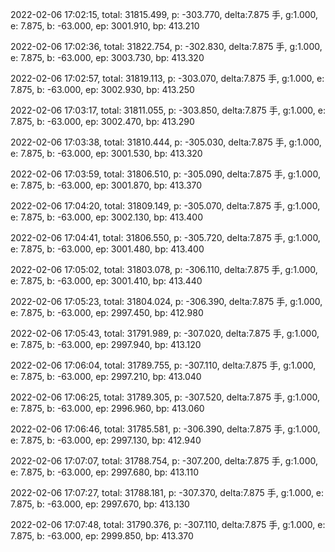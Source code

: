 2022-02-06 17:02:15, total: 31815.499, p: -303.770, delta:7.875 手, g:1.000, e: 7.875, b: -63.000, ep: 3001.910, bp: 413.210

2022-02-06 17:02:36, total: 31822.754, p: -302.830, delta:7.875 手, g:1.000, e: 7.875, b: -63.000, ep: 3003.730, bp: 413.320

2022-02-06 17:02:57, total: 31819.113, p: -303.070, delta:7.875 手, g:1.000, e: 7.875, b: -63.000, ep: 3002.930, bp: 413.250

2022-02-06 17:03:17, total: 31811.055, p: -303.850, delta:7.875 手, g:1.000, e: 7.875, b: -63.000, ep: 3002.470, bp: 413.290

2022-02-06 17:03:38, total: 31810.444, p: -305.030, delta:7.875 手, g:1.000, e: 7.875, b: -63.000, ep: 3001.530, bp: 413.320

2022-02-06 17:03:59, total: 31806.510, p: -305.090, delta:7.875 手, g:1.000, e: 7.875, b: -63.000, ep: 3001.870, bp: 413.370

2022-02-06 17:04:20, total: 31809.149, p: -305.070, delta:7.875 手, g:1.000, e: 7.875, b: -63.000, ep: 3002.130, bp: 413.400

2022-02-06 17:04:41, total: 31806.550, p: -305.720, delta:7.875 手, g:1.000, e: 7.875, b: -63.000, ep: 3001.480, bp: 413.400

2022-02-06 17:05:02, total: 31803.078, p: -306.110, delta:7.875 手, g:1.000, e: 7.875, b: -63.000, ep: 3001.410, bp: 413.440

2022-02-06 17:05:23, total: 31804.024, p: -306.390, delta:7.875 手, g:1.000, e: 7.875, b: -63.000, ep: 2997.450, bp: 412.980

2022-02-06 17:05:43, total: 31791.989, p: -307.020, delta:7.875 手, g:1.000, e: 7.875, b: -63.000, ep: 2997.940, bp: 413.120

2022-02-06 17:06:04, total: 31789.755, p: -307.110, delta:7.875 手, g:1.000, e: 7.875, b: -63.000, ep: 2997.210, bp: 413.040

2022-02-06 17:06:25, total: 31789.305, p: -307.520, delta:7.875 手, g:1.000, e: 7.875, b: -63.000, ep: 2996.960, bp: 413.060

2022-02-06 17:06:46, total: 31785.581, p: -306.390, delta:7.875 手, g:1.000, e: 7.875, b: -63.000, ep: 2997.130, bp: 412.940

2022-02-06 17:07:07, total: 31788.754, p: -307.200, delta:7.875 手, g:1.000, e: 7.875, b: -63.000, ep: 2997.680, bp: 413.110

2022-02-06 17:07:27, total: 31788.181, p: -307.370, delta:7.875 手, g:1.000, e: 7.875, b: -63.000, ep: 2997.670, bp: 413.130

2022-02-06 17:07:48, total: 31790.376, p: -307.110, delta:7.875 手, g:1.000, e: 7.875, b: -63.000, ep: 2999.850, bp: 413.370